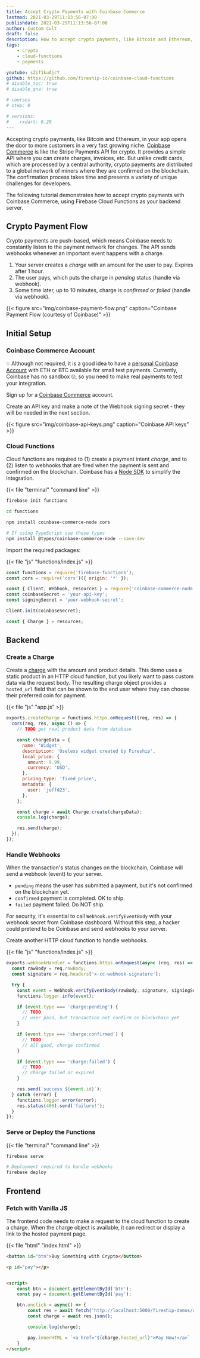 ```yaml
---
title: Accept Crypto Payments with Coinbase Commerce
lastmod: 2021-03-29T11:13:56-07:00
publishdate: 2021-03-29T11:13:56-07:00
author: Custom Cult
draft: false
description: How to accept crypto payments, like Bitcoin and Ethereum, from your web app with Coinbase & Firebase Cloud Functions
tags: 
    - crypto
    - cloud-functions
    - payments

youtube: sZif1kuAjcY
github: https://github.com/fireship-io/coinbase-cloud-functions
# disable_toc: true
# disable_qna: true

# courses
# step: 0

# versions:
#    rxdart: 0.20
---
```


Accepting crypto payments, like Bitcoin and Ethereum, in your app opens the door to more customers in a very fast growing niche. [Coinbase Commerce](https://commerce.coinbase.com/?lang=en) is like the Stripe Payments API for crypto. It provides a simple API where you can create charges, invoices, etc. But unlike credit cards, which are processed by a central authority, crypto payments are distributed to a global network of miners where they are confirmed on the blockchain. The  confirmation process takes time and presents a variety of unique challenges for developers. 

The following tutorial demonstrates how to accept crypto payments with Coinbase Commerce, using Firebase Cloud Functions as your backend server. 

## Crypto Payment Flow

Crypto payments are push-based, which means Coinbase needs to constantly listen to the payment network for changes. The API sends webhooks whenever an important event happens with a charge. 

1. Your server creates a *charge* with an amount for the user to pay. Expires after 1 hour.  
2. The user pays, which puts the charge in *pending* status (handle via webhook). 
3. Some time later, up to 10 minutes, charge is *confirmed* or *failed* (handle via webhook). 


{{< figure src="img/coinbase-payment-flow.png" caption="Coinbase Payment Flow (courtesy of Coinbase)" >}}

## Initial Setup 

### Coinbase Commerce Account

💡 Although not required, it is a good idea to have a [personal Coinbase Account](https://fireship.page.link/coinbase) with ETH or BTC available for small test payments. Currently, Coinbase has no sandbox 🙄, so you need to make real payments to test your integration.

Sign up for a [Coinbase Commerce](https://commerce.coinbase.com/) account. 

Create an API key and make a note of the Webhook signing secret - they will be needed in the next section. 

{{< figure src="img/coinbase-api-keys.png" caption="Coinbase API keys" >}}



### Cloud Functions

Cloud functions are required to (1) create a payment intent *charge*, and to (2) listen to webhooks that are fired when the payment is sent and confirmed on the blockchain. Coinbase has a [Node SDK](https://github.com/coinbase/coinbase-commerce-node) to simplify the integration. 

{{< file "terminal" "command line" >}}
```bash
firebase init functions

cd functions

npm install coinbase-commerce-node cors

# If using TypeScript use these types
npm install @types/coinbase-commerce-node --save-dev
```

Import the required packages:

{{< file "js" "functions/index.js" >}}
```javascript
const functions = require('firebase-functions');
const cors = require('cors')({ origin: '*' });

const { Client, Webhook, resources } = require('coinbase-commerce-node');
const coinbaseSecret = 'your-api-key';
const signingSecret = 'your-webhook-secret';

Client.init(coinbaseSecret);

const { Charge } = resources;
```

## Backend

### Create a Charge

Create a [charge](https://commerce.coinbase.com/docs/api/#charges) with the amount and product details. This demo uses a static product in an HTTP cloud function, but you likely want to pass custom data via the request body. The resulting charge object provides a `hosted_url` field that can be shown to the end user where they can choose their preferred coin for payment. 

{{< file "js" "app.js" >}}
```javascript
exports.createCharge = functions.https.onRequest((req, res) => {
  cors(req, res, async () => {
    // TODO get real product data from database

    const chargeData = {
      name: 'Widget',
      description: 'Useless widget created by Fireship',
      local_price: {
        amount: 9.99,
        currency: 'USD',
      },
      pricing_type: 'fixed_price',
      metadata: {
        user: 'jeffd23',
      },
    };

    const charge = await Charge.create(chargeData);
    console.log(charge);

    res.send(charge);
  });
});
```

### Handle Webhooks

When the transaction's status changes on the blockchain, Coinbase will send a webhook (event) to your server. 

- `pending` means the user has submitted a payment, but it's not confirmed on the blockchain yet. 
- `confirmed` payment is completed. OK to ship. 
- `failed` payment failed. Do NOT ship. 

For security, it's essential to call `Webhook.verifyEventBody` with your webhook secret from Coinbase dashboard. Without this step, a hacker could pretend to be Coinbase and send webhooks to your server.  

Create another HTTP cloud function to handle webhooks. 

{{< file "js" "functions/index.js" >}}
```javascript
exports.webhookHandler = functions.https.onRequest(async (req, res) => {
  const rawBody = req.rawBody;
  const signature = req.headers['x-cc-webhook-signature'];

  try {
    const event = Webhook.verifyEventBody(rawBody, signature, signingSecret);
    functions.logger.info(event);

    if (event.type === 'charge:pending') {
      // TODO
      // user paid, but transaction not confirm on blockchain yet
    }

    if (event.type === 'charge:confirmed') {
      // TODO
      // all good, charge confirmed
    }

    if (event.type === 'charge:failed') {
      // TODO
      // charge failed or expired
    }

    res.send(`success ${event.id}`);
  } catch (error) {
    functions.logger.error(error);
    res.status(400).send('failure!');
  }
});

```

### Serve or Deploy the Functions

{{< file "terminal" "command line" >}}
```bash
firebase serve

# Deployment required to handle webhooks
firebase deploy
```

## Frontend

### Fetch with Vanilla JS

The frontend code needs to make a request to the cloud function to create a charge. When the charge object is available, it can redirect or display a link to the hosted payment page. 

{{< file "html" "index.html" >}}
```html
<button id="btn">Buy Something with Crypto</button>

<p id="pay"></p>


<script>
    const btn = document.getElementById('btn');
    const pay = document.getElementById('pay');

    btn.onclick = async() => {
        const res = await fetch('http://localhost:5000/fireship-demos/us-central1/createCharge');
        const charge = await res.json();

        console.log(charge);

        pay.innerHTML = `<a href="${charge.hosted_url}">Pay Now!</a>`
    }
</script>
```
